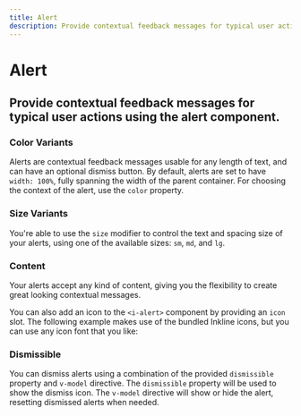 ```yaml
---
title: Alert
description: Provide contextual feedback messages for typical user actions using the alert component.
---
```


<script setup>
import * as examples from '../../../examples/components/alert'
</script>

# Alert

## Provide contextual feedback messages for typical user actions using the alert component.

### Color Variants

Alerts are contextual feedback messages usable for any length of text, and can have an optional dismiss button. By default, alerts are set to have `width: 100%`, fully spanning the width of the parent container. For choosing the context of the alert, use the `color` property.

<example type="alert" :component="examples.IAlertColorVariantsExample" :html="examples.IAlertColorVariantsExampleHTML"></example>

### Size Variants
You're able to use the `size` modifier to control the text and spacing size of your alerts, using one of the available sizes: `sm`, `md`, and `lg`. 

<example type="alert" :component="examples.IAlertSizeVariantsExample" :html="examples.IAlertSizeVariantsExampleHTML"></example>

### Content
Your alerts accept any kind of content, giving you the flexibility to create great looking contextual messages.

You can also add an icon to the `<i-alert>` component by providing an `icon` slot. The following example makes use of the bundled Inkline icons, but you can use any icon font that you like:

<example type="alert" :component="examples.IAlertContentExample" :html="examples.IAlertContentExampleHTML"></example>

### Dismissible
You can dismiss alerts using a combination of the provided `dismissible` property and `v-model` directive. The `dismissible` property will be used to show the dismiss icon. The `v-model` directive will show or hide the alert, resetting dismissed alerts when needed.

<example type="alert" :component="examples.IAlertDismissibleExample" :html="examples.IAlertDismissibleExampleHTML" :js="examples.IAlertDismissibleExampleJS"></example>
